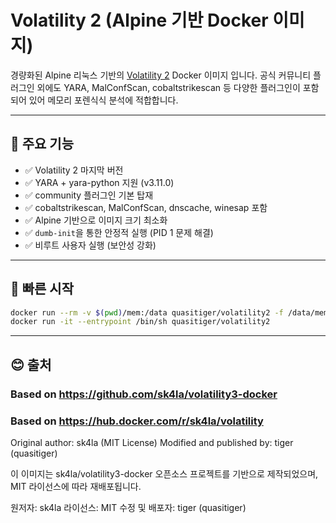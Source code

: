 # Volatility 2 (Alpine 기반 Docker 이미지)

경량화된 Alpine 리눅스 기반의 [Volatility 2](https://github.com/volatilityfoundation/volatility) Docker 이미지 입니다.
공식 커뮤니티 플러그인 외에도 YARA, MalConfScan, cobaltstrikescan 등 다양한 플러그인이 포함되어 있어 메모리 포렌식식 분석에 적합합니다.

---

## 🧠 주요 기능

- ✅ Volatility 2 마지막 버전
- ✅ YARA + yara-python 지원 (v3.11.0)
- ✅ community 플러그인 기본 탑재
- ✅ cobaltstrikescan, MalConfScan, dnscache, winesap 포함
- ✅ Alpine 기반으로 이미지 크기 최소화
- ✅ `dumb-init`을 통한 안정적 실행 (PID 1 문제 해결)
- ✅ 비루트 사용자 실행 (보안성 강화)

---

## 🚀 빠른 시작

```bash
docker run --rm -v $(pwd)/mem:/data quasitiger/volatility2 -f /data/memdump.raw windows.info
docker run -it --entrypoint /bin/sh quasitiger/volatility2
```

---

## 😊 출처

### Based on https://github.com/sk4la/volatility3-docker
### Based on https://hub.docker.com/r/sk4la/volatility
Original author: sk4la (MIT License)
Modified and published by: tiger (quasitiger)

이 이미지는 sk4la/volatility3-docker 오픈소스 프로젝트를 기반으로 제작되었으며,
MIT 라이선스에 따라 재배포됩니다.

원저자: sk4la
라이선스: MIT
수정 및 배포자: tiger (quasitiger)

